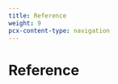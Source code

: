 ```yaml
---
title: Reference
weight: 9
pcx-content-type: navigation
---
```


# Reference

<DirectoryListing path="/reference" />
